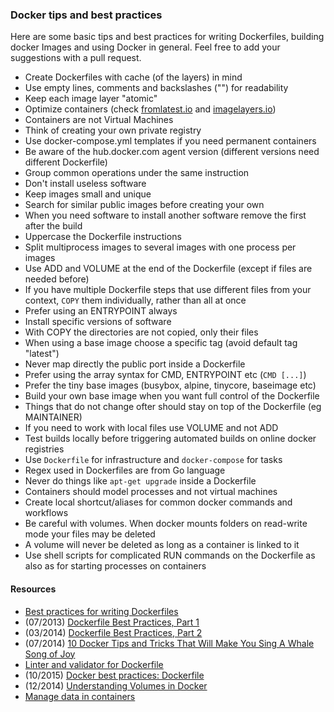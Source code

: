 ### Docker tips and best practices

Here are some basic tips and best practices for writing Dockerfiles,
building docker Images and using Docker in general. Feel free to add your suggestions
with a pull request.

- Create Dockerfiles with cache (of the layers) in mind
- Use empty lines, comments and backslashes ("\") for readability
- Keep each image layer "atomic"
- Optimize containers (check [fromlatest.io](https://www.fromlatest.io/) and [imagelayers.io](https://imagelayers.io))
- Containers are not Virtual Machines
- Think of creating your own private registry
- Use docker-compose.yml templates if you need permanent containers
- Be aware of the hub.docker.com agent version (different versions need different Dockerfile)
- Group common operations under the same instruction
- Don't install useless software
- Keep images small and unique
- Search for similar public images before creating your own
- When you need software to install another software remove the first after the build
- Uppercase the Dockerfile instructions
- Split multiprocess images to several images with one process per images
- Use ADD and VOLUME at the end of the Dockerfile (except if files are needed before)
- If you have multiple Dockerfile steps that use different files from your context, ```COPY``` them individually, rather than all at once
- Prefer using an ENTRYPOINT always
- Install specific versions of software
- With COPY the directories are not copied, only their files
- When using a base image choose a specific tag (avoid default tag "latest")
- Never map directly the public port inside a Dockerfile
- Prefer using the array syntax for CMD, ENTRYPOINT etc (```CMD [...]```)
- Prefer the tiny base images (busybox, alpine, tinycore, baseimage etc)
- Build your own base image when you want full control of the Dockerfile
- Things that do not change ofter should stay on top of the Dockerfile (eg MAINTAINER)
- If you need to work with local files use VOLUME and not ADD
- Test builds locally before triggering automated builds on online docker registries
- Use ```Dockerfile``` for infrastructure and ```docker-compose``` for tasks
- Regex used in Dockerfiles are from Go language
- Never do things like ```apt-get upgrade``` inside a Dockerfile
- Containers should model processes and not virtual machines
- Create local shortcut/aliases for common docker commands and workflows
- Be careful with volumes. When docker mounts folders on read-write mode your files may be deleted
- A volume will never be deleted as long as a container is linked to it
- Use shell scripts for complicated RUN commands on the Dockerfile as also as for starting processes on containers

#### Resources

- [Best practices for writing Dockerfiles](https://docs.docker.com/engine/userguide/eng-image/dockerfile_best-practices/)
- (07/2013) [Dockerfile Best Practices, Part 1](http://crosbymichael.com/dockerfile-best-practices.html)
- (03/2014) [Dockerfile Best Practices, Part 2](http://crosbymichael.com/dockerfile-best-practices-take-2.html)
- (07/2014) [10 Docker Tips and Tricks That Will Make You Sing A Whale Song of Joy](http://nathanleclaire.com/blog/2014/07/12/10-docker-tips-and-tricks-that-will-make-you-sing-a-whale-song-of-joy/)
- [Linter and validator for Dockerfile](https://github.com/replicatedhq/dockerfilelint#checks-performed)
- (10/2015) [Docker best practices: Dockerfile](https://getcarina.com/docs/best-practices/docker-best-practices-dockerfile/)
- (12/2014) [Understanding Volumes in Docker](http://container-solutions.com/understanding-volumes-docker/)
- [Manage data in containers](https://docs.docker.com/engine/userguide/containers/dockervolumes/)

